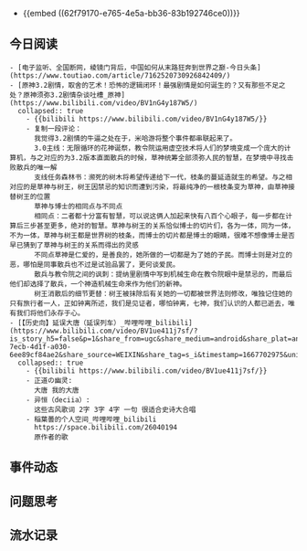 - {{embed ((62f79170-e765-4e5a-bb36-83b192746ce0))}}
## 今日阅读
	- [电子监听、全国断网，棱镜门背后，中国如何从末路狂奔到世界之巅-今日头条](https://www.toutiao.com/article/7162520730926842409/)
	- [原神3.2剧情，取舍的艺术！恐怖的逻辑闭环！最强剧情是如何诞生的？又有那些不足之处？原神须弥3.2剧情杂谈吐槽_原神](https://www.bilibili.com/video/BV1nG4y187W5/)
	  collapsed:: true
		- {{bilibili https://www.bilibili.com/video/BV1nG4y187W5/}}
		- 复制一段评论：
		  我觉得3.2剧情的牛逼之处在于，米哈游将整个事件都串联起来了。
		  3.0主线：无限循环的花神诞祭，教令院运用虚空技术将人们的梦境变成一个庞大的计算机，与之对应的为3.2版本直面散兵的时候，草神统筹全部须弥人民的智慧，在梦境中寻找击败散兵的唯一解
		  支线任务森林书：濒死的树木将希望传递给下一代，枝条的蔓延造就生的希望。与之相对应的是草神与树王，树王因禁忌的知识而遭到污染，将最纯净的一根枝条变为草神，由草神接替树王的位置
		  草神与博士的相同点与不同点
		  相同点：二者都十分富有智慧，可以说这俩人加起来快有八百个心眼子，每一步都在计算后三步甚至更多，绝对的智慧。草神与树王的关系恰似博士的切片们，各为一体，同为一体，不为一体，草神与树王都是世界树的枝条，而博士的切片都是博士的眼睛，很难不想像博士是否早已猜到了草神与树王的关系而得出的灵感
		  不同点草神是仁爱的，是善良的，她所做的一切都是为了她的子民。而博士则是对立的恶，哪怕是同事散兵也不过是试验品罢了，更何谈爱民。
		  散兵与教令院之间的讽刺：提纳里剧情中写到机械生命在教令院眼中是禁忌的，而最后他们却选择了散兵，一个神造机械生命来作为他们的新神。
		  树王消散后的细节更替：树王被抹除后有关她的一切都被世界法则修改，唯独记住她的只有旅行者一人，正如钟离所述，我们是见证者，哪怕钟离，七神，我们认识的人都已逝去，唯有我们将他们永存于心。​
	- [【历史向】延误大唐（延误列车）_哔哩哔哩_bilibili](https://www.bilibili.com/video/BV1ue411j7sf/?is_story_h5=false&p=1&share_from=ugc&share_medium=android&share_plat=android&share_session_id=125e84c7-7ecb-4d1f-a030-6ee89cf84ae2&share_source=WEIXIN&share_tag=s_i&timestamp=1667702975&unique_k=0ts0Luk&vd_source=4421c23f81ee6b9210f231531377efdb)
	  collapsed:: true
		- {{bilibili https://www.bilibili.com/video/BV1ue411j7sf/}}
		- 正道の幽灵:
		  大唐 我的大唐
		- 异恒（deciia）:
		  这些古风歌词 2字 3字 4字 一句 很适合史诗大合唱
		- 稲葉曇的个人空间_哔哩哔哩_bilibili
		  https://space.bilibili.com/26040194
		  原作者的歌
## 事件动态
## 问题思考
## 流水记录
